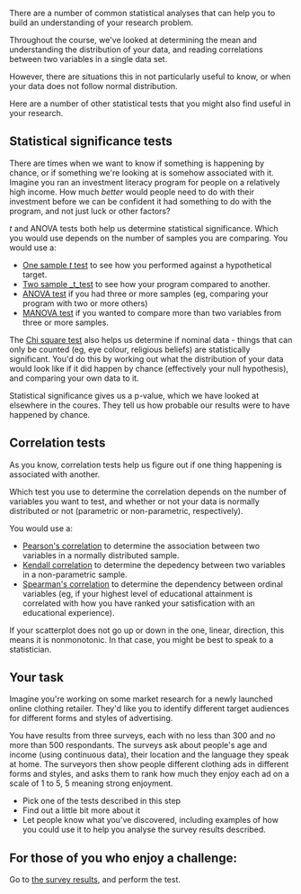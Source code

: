 There are a number of common statistical analyses that can help you to build an understanding of your research problem.

Throughout the course, we've looked at determining the mean and understanding the distribution of your data, and reading correlations between two variables in a single data set.

However, there are situations this in not particularly useful to know, or when your data does not follow normal distribution.

Here are a number of other statistical tests that you might also find useful in your research.


## Statistical significance tests

There are times when we want to know if something is happening by chance, or if something we're looking at is somehow associated with it.  Imagine you ran an investment literacy program for people on a relatively high income.  How much _better_ would people need to do with their investment before we can be confident it had something to do with the program, and not just luck or other factors? 

_t_ and ANOVA tests both help us determine statistical significance.  Which you would use depends on the number of samples you are comparing.  You would use a:

* [One sample _t_ test](http://blog.minitab.com/blog/statistics-and-quality-data-analysis/what-is-a-t-test-and-why-is-it-like-telling-a-kid-to-clean-up-that-mess-in-the-kitchen) to see how you performed against a hypothetical target.
* [Two sample _t_test](link) to see how your program compared to another.
* [ANOVA test](link) if you had three or more samples (eg, comparing your program with two or more others)
* [MANOVA test](link) if you wanted to compare more than two variables from three or more samples.

The [Chi square test](http://www2.lv.psu.edu/jxm57/irp/chisquar.html) also helps us determine if nominal data - things that can only be counted (eg, eye colour, religious beliefs) are statistically significant.  You'd do this by working out what the distribution of your data would look like if it did happen by chance (effectively your null hypothesis), and comparing your own data to it.  

Statistical significance gives us a p-value, which we have looked at elsewhere in the coures.  They tell us how probable our results were to have happened by chance.

## Correlation tests

As you know, correlation tests help us figure out if one thing happening is associated with another.

Which test you use to determine the correlation depends on the number of variables you want to test, and whether or not your data is normally distributed or not (parametric or non-parametric, respectively).

You would use a:

* [Pearson's correlation](link) to determine the association between two variables in a normally distributed sample.
* [Kendall correlation](link) to determine the depedency between two variables in a non-parametric sample.
* [Spearman's correlation](link) to determine the dependency between ordinal variables (eg, if your highest level of educational attainment is correlated with how you have ranked your satisfication with an educational experience).

If your scatterplot does not go up or down in the one, linear, direction, this means it is nonmonotonic.  In that case, you might be best to speak to a statistician.

## Your task

Imagine you're working on some market research for a newly launched online clothing retailer.  They'd like you to identify different target audiences for different forms and styles of advertising.

You have results from three surveys, each with no less than 300 and no more than 500 respondants.  The surveys ask about people's age and income (using continuous data), their location and the language they speak at home. The surveyors then show people different clothing ads in different forms and styles, and asks them to rank how much they enjoy each ad on a scale of 1 to 5, 5 meaning strong enjoyment.

* Pick one of the tests described in this step
* Find out a little bit more about it
* Let people know what you've discovered, including examples of how you could use it to help you analyse the survey results described.

## For those of you who enjoy a challenge:

Go to [the survey results](link), and perform the test.

